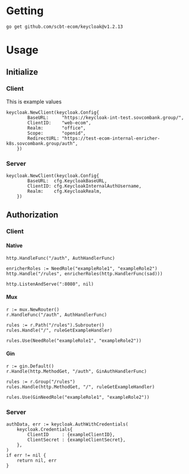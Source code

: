 # Getting #
```
go get github.com/scbt-ecom/keycloak@v1.2.13
```

# Usage #
## Initialize ##

### Client ###
This is example values
```
keycloak.NewClient(keycloak.Config{
		BaseURL:     "https://keycloak-int-test.sovcombank.group/",
		ClientID:    "web-ecom",
		Realm:       "office",
		Scope:       "openid",
		RedirectURL: "https://test-ecom-internal-enricher-k8s.sovcombank.group/auth",
	})
```

### Server ###
```
keycloak.NewClient(keycloak.Config{
        BaseURL:  cfg.KeycloakBaseURL,
        ClientID: cfg.KeycloakInternalAuthUsername,
        Realm:    cfg.KeycloakRealm,
    })
```
## Authorization ##
### Client ###
#### Native ####
```
http.HandleFunc("/auth", AuthHandlerFunc)

enricherRoles := NeedRole("exampleRole1", "exampleRole2")
http.Handle("/rules", enricherRoles(http.HandlerFunc(sad)))

http.ListenAndServe(":8080", nil)
```
#### Mux ####
```
r := mux.NewRouter()
r.HandleFunc("/auth", AuthHandlerFunc)

rules := r.Path("/rules").Subrouter()
rules.Handle("/", ruleGetExampleHandler)

rules.Use(NeedRole("exampleRole1", "exampleRole2"))
```
#### Gin ####
```
r := gin.Default()
r.Handle(http.MethodGet, "/auth", GinAuthHandlerFunc)

rules := r.Group("/rules")
rules.Handle(http.MethodGet, "/", ruleGetExampleHandler)

rules.Use(GinNeedRole("exampleRole1", "exampleRole2"))
```
### Server ###
```
authData, err := keycloak.AuthWithCredentials(
    keycloak.Credentials{
	    ClientID     : {exampleClientID},
	    ClientSecret : {exampleClientSecret},
    },
)
if err != nil {
    return nil, err
}
```
